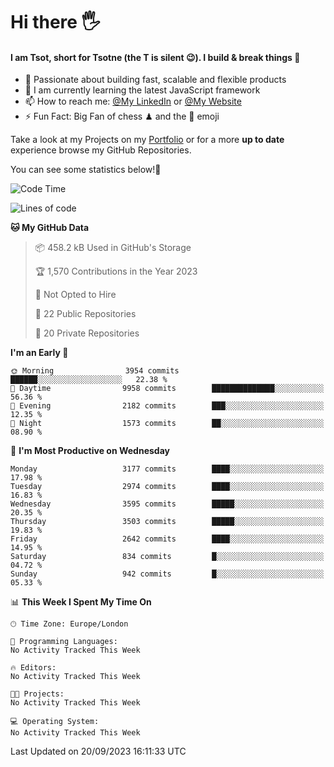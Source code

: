 # Hi there :raised_hand_with_fingers_splayed:
#### I am Tsot, short for Tsotne (the T is silent :wink:). I build & break things :space_invader:
- :telescope: Passionate about building fast, scalable and flexible products
- :seedling: I am currently learning the latest JavaScript framework 
- :mailbox: How to reach me: [@My LinkedIn](https://www.linkedin.com/in/tsotne-gvadzabia/) or [@My Website](https://tsotne.co.uk/contact)
- :zap: Fun Fact: Big Fan of chess ♟ and the 👾 emoji

Take a look at my Projects on my [Portfolio](https://tsotne.co.uk/) or for a more **up to date** experience browse my GitHub Repositories.

You can see some statistics below!:space_invader:
<!--START_SECTION:waka-->
![Code Time](http://img.shields.io/badge/Code%20Time-761%20hrs%202%20mins-blue)

![Lines of code](https://img.shields.io/badge/From%20Hello%20World%20I%27ve%20Written-7.6%20million%20lines%20of%20code-blue)

**🐱 My GitHub Data** 

> 📦 458.2 kB Used in GitHub's Storage 
 > 
> 🏆 1,570 Contributions in the Year 2023
 > 
> 🚫 Not Opted to Hire
 > 
> 📜 22 Public Repositories 
 > 
> 🔑 20 Private Repositories 
 > 
**I'm an Early 🐤** 

```text
🌞 Morning                3954 commits        ██████░░░░░░░░░░░░░░░░░░░   22.38 % 
🌆 Daytime                9958 commits        ██████████████░░░░░░░░░░░   56.36 % 
🌃 Evening                2182 commits        ███░░░░░░░░░░░░░░░░░░░░░░   12.35 % 
🌙 Night                  1573 commits        ██░░░░░░░░░░░░░░░░░░░░░░░   08.90 % 
```
📅 **I'm Most Productive on Wednesday** 

```text
Monday                   3177 commits        ████░░░░░░░░░░░░░░░░░░░░░   17.98 % 
Tuesday                  2974 commits        ████░░░░░░░░░░░░░░░░░░░░░   16.83 % 
Wednesday                3595 commits        █████░░░░░░░░░░░░░░░░░░░░   20.35 % 
Thursday                 3503 commits        █████░░░░░░░░░░░░░░░░░░░░   19.83 % 
Friday                   2642 commits        ████░░░░░░░░░░░░░░░░░░░░░   14.95 % 
Saturday                 834 commits         █░░░░░░░░░░░░░░░░░░░░░░░░   04.72 % 
Sunday                   942 commits         █░░░░░░░░░░░░░░░░░░░░░░░░   05.33 % 
```


📊 **This Week I Spent My Time On** 

```text
🕑︎ Time Zone: Europe/London

💬 Programming Languages: 
No Activity Tracked This Week

🔥 Editors: 
No Activity Tracked This Week

🐱‍💻 Projects: 
No Activity Tracked This Week

💻 Operating System: 
No Activity Tracked This Week
```


 Last Updated on 20/09/2023 16:11:33 UTC
<!--END_SECTION:waka-->
